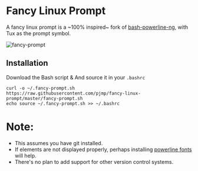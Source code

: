 # Fancy Linux Prompt

A fancy linux prompt is a ~100% inspired~ fork of [bash-powerline-ng](https://github.com/z4ziggy/bash-powerline-ng), with Tux as the prompt symbol.

![fancy-prompt](https://raw.github.com/pombam/fancy-linux-prompt/master/Screenshot.png)

## Installation

Download the Bash script & And source it in your `.bashrc`

    curl -o ~/.fancy-prompt.sh https://raw.githubusercontent.com/pjmp/fancy-linux-prompt/master/fancy-prompt.sh
    echo source ~/.fancy-prompt.sh >> ~/.bashrc

# Note:
* This assumes you have git installed.
* If elements are not displayed properly, perhaps installing [powerline fonts](https://powerline.readthedocs.io/en/latest/installation.html) will help.
* There's no plan to add support for other version control systems.
